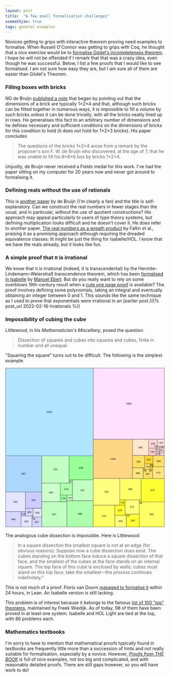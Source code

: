 ```yaml
---
layout: post
title:  "A few small formalisation challenges"
usemathjax: true 
tags: general examples
---
```


Novices getting to grips with interactive theorem proving need examples to formalise.
When Russell O'Connor was getting to grips with Coq, he thought that a nice exercise would be to [formalise Gödel's incompleteness theorem](https://rdcu.be/cRs1q).
I hope he will not be offended if I remark that that was a crazy idea, even though he was successful. Below, I list a few proofs that I would like to see formalised. I am not sure how easy they are, but I am sure all of them are easier than Gödel's Theorem.

### Filling boxes with bricks

NG de Bruijn [published a note](https://doi.org/10.2307/2316785) that began by pointing out that the dimensions of a brick are typically 1×2×4 and that, although such bricks can be fitted together in numerous ways, it is impossible to fill a volume by such bricks unless it can be done trivially, with all the bricks neatly lined up in rows.
He generalises this fact to an arbitrary number of dimensions and he defines necessary and sufficient conditions on the dimensions of bricks
for this condition to hold (it does not hold for 1×2×3 bricks). His paper concludes 

> The questions of the bricks 1×2×4 arose from a remark by the proposer's
> son F. W. de Bruijn who discovered, at the age of 7, that he was unable to fill
> his 6×6×6 box by bricks 1×2×4.

Unjustly, de Bruijn never received a Fields medal for this work. I've had the paper sitting on my computer for 20 years now and never got around to formalising it.

### Defining reals without the use of rationals

This is [another paper](https://doi.org/10.1016/1385-7258(76)90055-X) by de Bruijn (I'm clearly a fan) and the title is self-explanatory.
Can we construct the real numbers in fewer stages than the usual, and in particular, without the use of quotient constructions?
His approach may appeal particularly to users of type theory systems, but defining multiplication looks difficult and he doesn't cover it.
He does refer to another paper, [The real numbers as a wreath product](https://doi.org/10.1016/0001-8708(75)90115-2) by Faltin et al.,
praising it as a promising approach although requiring the dreaded equivalence classes: Iit might be just the thing for Isabelle/HOL.
I know that we have the reals already, but it looks like fun.

### A simple proof that π is irrational

We know that π is irrational (indeed, it is transcendental) by the Hermite–Lindemann–Weierstraß transcendence theorem, which has been [formalised in Isabelle](https://www.isa-afp.org/entries/Hermite_Lindemann.html) by [Manuel Eberl](http://cl-informatik.uibk.ac.at/users/meberl/).
But do you really want to rely on some overblown 19th-century result when a [cute one page proof](https://projecteuclid.org/journals/bulletin-of-the-american-mathematical-society/volume-53/issue-6/A-simple-proof-that-pi-is-irrational/bams/1183510788.full) is available?
The proof involves defining some polynomials, taking an integral and eventually obtaining an integer between 0 and 1.
This sounds like the same technique as I used to prove that exponentials were irrational in an [earlier post.]({% post_url 2022-02-16-Irrationals %})

### Impossibility of cubing the cube

Littlewood, in his *Mathematician's Miscellany*, posed the question

> Dissection of squares and cubes into squares and cubes, finite in number and all unequal.

"Squaring the square" turns out to be difficult.
The following is the simplest example.

<img src="/images/squared_square.png" alt="The smallest squared square" width="800"/>

The analogous cube dissection is impossible. Here is Littlewood:

> In a square dissection the smallest square is not at an edge (for obvious reasons). Suppose now a cube dissection does exist. The cubes standing on the bottom face induce a square dissection of that face, and the smallest of the cubes at the face stands on an internal square. The top face of this cube is enclosed by walls; cubes must stand on this top face; take the smallest—the process continues indefinitely.”

This is not much of a proof.
Floris van Doorn [managed to formalise it](https://github.com/leanprover-community/mathlib/blob/master/archive/100-theorems-list/82_cubing_a_cube.lean) within 24 hours, in Lean.
An Isabelle version is still lacking.

This problem is of interest because it belongs to the famous [list of 100 "top" theorems](https://www.cs.ru.nl/~freek/100/), maintained by Freek Wiedijk.
As of today, 98 of them have been proved in at least one system.
Isabelle and HOL Light are tied at the top, with 86 problems each.

### Mathematics textbooks

I'm sorry to have to mention that mathematical proofs typically found in textbooks are frequently little more than a succession of hints and not really suitable for formalisation, especially by a novice.
However,
[*Proofs from THE BOOK*](https://en.wikipedia.org/wiki/Proofs_from_THE_BOOK)
is full of nice examples, not too big and complicated, and with reasonably detailed proofs.
There are still gaps however, so you will have work to do!

